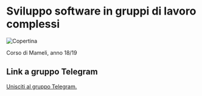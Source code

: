 # Sviluppo software in gruppi di lavoro complessi 

![Copertina](https://github.com/LucaCappelletti94/various-notes/blob/master/Unimi/Sviluppo%20software%20in%20gruppi%20di%20lavoro%20complessi/svigruppo.png)

Corso di Mameli, anno 18/19

## Link a gruppo Telegram
[Unisciti al gruppo Telegram.](https://t.me/joinchat/CcGyME-oQIakCN4_NV28Pw)